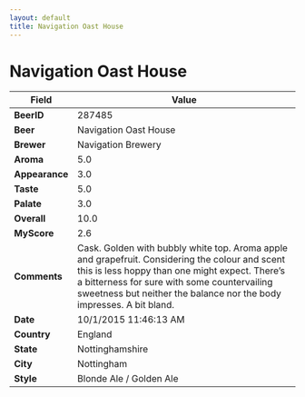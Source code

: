 ```yaml
---
layout: default
title: Navigation Oast House
---
```


# Navigation Oast House

| Field         | Value     |
|---------------|-----------|
| **BeerID** | 287485 |
| **Beer** | Navigation Oast House |
| **Brewer** | Navigation Brewery |
| **Aroma** | 5.0 |
| **Appearance** | 3.0 |
| **Taste** | 5.0 |
| **Palate** | 3.0 |
| **Overall** | 10.0 |
| **MyScore** | 2.6 |
| **Comments** | Cask. Golden with bubbly white top. Aroma apple and grapefruit. Considering the colour and scent this is less hoppy than one might expect. There’s a bitterness for sure with some countervailing sweetness but neither the balance nor the body impresses. A bit bland. |
| **Date** | 10/1/2015 11:46:13 AM |
| **Country** | England |
| **State** | Nottinghamshire |
| **City** | Nottingham |
| **Style** | Blonde Ale / Golden Ale |
